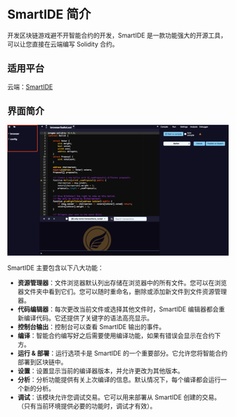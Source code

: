 # SmartIDE 简介

开发区块链游戏避不开智能合约的开发，SmartIDE 是一款功能强大的开源工具，可以让您直接在云端编写 Solidity 合约。

## **适用平台**

云端：[SmartIDE](http://smartide.egretia.io/)

## 界面简介

![](pic1.png)

SmartIDE 主要包含以下八大功能：

* **资源管理器**：文件浏览器默认列出存储在浏览器中的所有文件。您可以在浏览器文件夹中看到它们。您可以随时重命名，删除或添加新文件到文件资源管理器。
* **代码编辑器**：每次更改当前文件或选择其他文件时，SmartIDE 编辑器都会重新编译代码。它还提供了关键字的语法高亮显示。
* **控制台输出**：控制台可以查看 SmartIDE 输出的事件。
* **编译**：智能合约编写好之后需要使用编译功能，如果有错误会显示在合约下方。
* **运行 & 部署**：运行选项卡是 SmartIDE 的一个重要部分。它允许您将智能合约部署到区块链中。
* **设置**：设置显示当前的编译器版本，并允许更改为其他版本。
* **分析**：分析功能提供有关上次编译的信息。默认情况下，每个编译都会运行一个新的分析。
* **调试**：该模块允许您调试交易。它可以用来部署从 SmartIDE 创建的交易。（只有当前环境提供必要的功能时，调试才有效）。